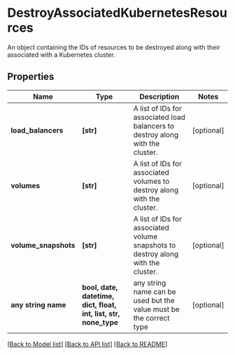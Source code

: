 # DestroyAssociatedKubernetesResources

An object containing the IDs of resources to be destroyed along with their associated with a Kubernetes cluster.

## Properties
Name | Type | Description | Notes
------------ | ------------- | ------------- | -------------
**load_balancers** | **[str]** | A list of IDs for associated load balancers to destroy along with the cluster. | [optional] 
**volumes** | **[str]** | A list of IDs for associated volumes to destroy along with the cluster. | [optional] 
**volume_snapshots** | **[str]** | A list of IDs for associated volume snapshots to destroy along with the cluster. | [optional] 
**any string name** | **bool, date, datetime, dict, float, int, list, str, none_type** | any string name can be used but the value must be the correct type | [optional]

[[Back to Model list]](../README.md#documentation-for-models) [[Back to API list]](../README.md#documentation-for-api-endpoints) [[Back to README]](../README.md)


